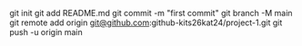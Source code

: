 git init
git add README.md
git commit -m "first commit"
git branch -M main
git remote add origin git@github.com:github-kits26kat24/project-1.git
git push -u origin main